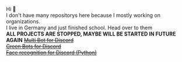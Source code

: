 Hi 👋 <br>
I don't have many repositorys here because I mostly working on organizations. <br>
I live in Germany and just finished school.
Head over to them
 <br>
 **ALL PROJECTS ARE STOPPED, MAYBE WILL BE STARTED IN FUTURE AGAIN**
~~[Multi Bot for Discord](https://multi-bot.github.io/) <br>
[Green Bots for Discord](https://green-bots.github.io/)<br>
[Face recognition for Discord (Python)](https://github.com/Multi-Bot/face-recognition)~~
